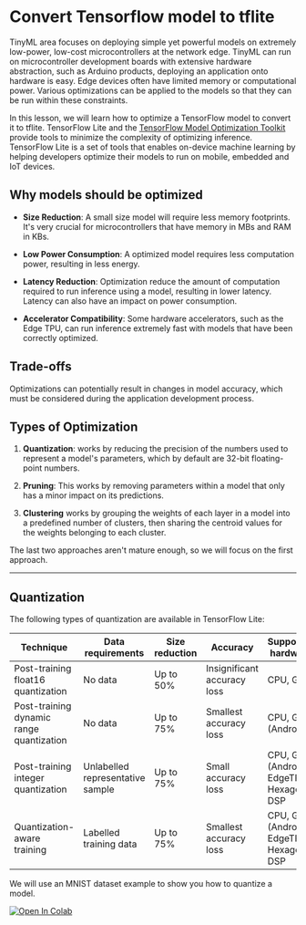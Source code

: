 # Convert Tensorflow model to tflite

TinyML area focuses on deploying simple yet powerful models on extremely low-power, low-cost microcontrollers at the network edge. TinyML can run on microcontroller development boards with extensive hardware abstraction, such as Arduino products, deploying an application onto hardware is easy. Edge devices often have limited memory or computational power. Various optimizations can be applied to the models so that they can be run within these constraints. 

In this lesson, we will learn how to optimize a TensorFlow model to convert it to tflite. TensorFlow Lite and the [TensorFlow Model Optimization Toolkit](https://www.tensorflow.org/model_optimization) provide tools to minimize the complexity of optimizing inference. TensorFlow Lite is a set of tools that enables on-device machine learning by helping developers optimize their models to run on mobile, embedded and IoT devices.

## Why models should be optimized

- **Size Reduction**: A small size model will require less memory footprints. It's very crucial for microcontrollers that have memory in MBs and RAM in KBs.

- **Low Power Consumption**: A optimized model requires less computation power, resulting in less energy. 

- **Latency Reduction**: Optimization reduce the amount of computation required to run inference using a model, resulting in lower latency. Latency can also have an impact on power consumption.

- **Accelerator Compatibility**: Some hardware accelerators, such as the Edge TPU, can run inference extremely fast with models that have been correctly optimized.

## Trade-offs
Optimizations can potentially result in changes in model accuracy, which must be considered during the application development process.

## Types of Optimization

1. **Quantization**: works by reducing the precision of the numbers used to represent a model's parameters, which by default are 32-bit floating-point numbers. 

2. **Pruning**: This works by removing parameters within a model that only has a minor impact on its predictions.

3. **Clustering** works by grouping the weights of each layer in a model into a predefined number of clusters, then sharing the centroid values for the weights belonging to each cluster.

The last two approaches aren't mature enough, so we will focus on the first approach.

---

## Quantization

The following types of quantization are available in TensorFlow Lite:

| Technique | Data requirements | Size reduction | Accuracy | Supported hardware |
| --- | --- | --- | --- | --- |
| Post-training float16 quantization | No data | Up to 50% | Insignificant accuracy loss | CPU, GPU |
| Post-training dynamic range quantization | No data | Up to 75% | Smallest accuracy loss | CPU, GPU (Android) |
| Post-training integer quantization | Unlabelled representative sample | Up to 75% | Small accuracy loss | CPU, GPU (Android), EdgeTPU, Hexagon DSP |
| Quantization-aware training | Labelled training data | Up to 75% | Smallest accuracy loss | CPU, GPU (Android), EdgeTPU, Hexagon DSP |

We will use an MNIST dataset example to show you how to quantize a model.

[![Open In Colab](https://colab.research.google.com/assets/colab-badge.svg)](https://github.com/hotg-ai/tutorials/tree/main/lesson-7/Quantization_of_TF_model.ipynb)



